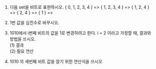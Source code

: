 1. 다음 set을 비트로 표현하시오.
{ 0, 1, 2, 3, 4 } => 
{ 1, 2, 3, 4 } => 
{ 1, 2, 4 } => 
{ 2, 4 } => 
{ 1 } => 

2. 1번 값을 십진수로 바꾸시오. 
3. 1010에서 i번째 비트의 값을 1로 변경하려고 한다. i = 2 이라고 가정할 때, 결과와 방법을 쓰시오.  
  (1) 결과  
  (2) 필요 연산
4. 1010 의 세번째 비트 값을 알기 위한 연산식을 쓰시오
